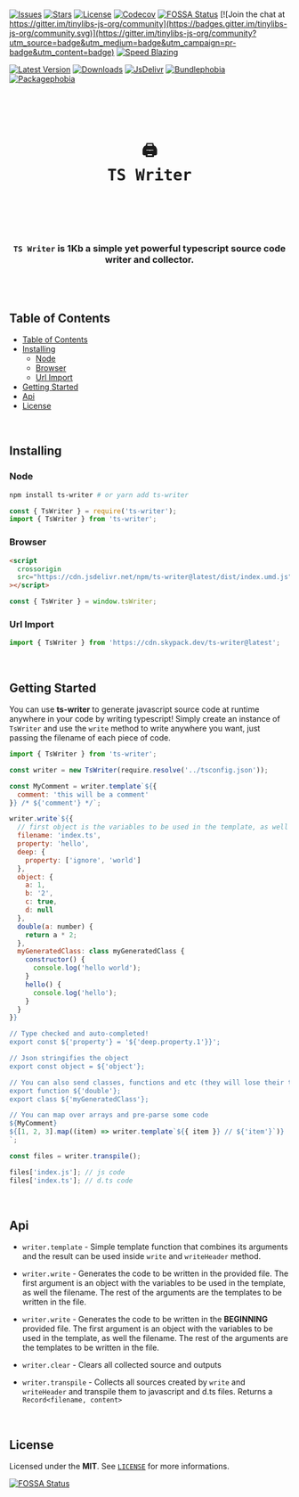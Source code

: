 <br />

[![Issues](https://img.shields.io/github/issues/arthurfiorette/tinylibs?logo=github&label=Issues)](https://github.com/arthurfiorette/tinylibs/issues)
[![Stars](https://img.shields.io/github/stars/arthurfiorette/tinylibs?logo=github&label=Stars)](https://github.com/arthurfiorette/tinylibs/stargazers)
[![License](https://img.shields.io/github/license/arthurfiorette/tinylibs?logo=githu&label=License)](https://github.com/arthurfiorette/tinylibs/blob/main/LICENSE)
[![Codecov](https://codecov.io/gh/arthurfiorette/tinylibs/branch/main/graph/badge.svg?token=ML0KGCU0VM)](https://codecov.io/gh/arthurfiorette/tinylibs)
[![FOSSA Status](https://app.fossa.com/api/projects/git%2Bgithub.com%2Farthurfiorette%2Ftinylibs.svg?type=shield)](https://app.fossa.com/projects/git%2Bgithub.com%2Farthurfiorette%2Ftinylibs?ref=badge_shield)
[![Join the chat at https://gitter.im/tinylibs-js-org/community](https://badges.gitter.im/tinylibs-js-org/community.svg)](https://gitter.im/tinylibs-js-org/community?utm_source=badge&utm_medium=badge&utm_campaign=pr-badge&utm_content=badge)
[![Speed Blazing](https://img.shields.io/badge/speed-blazing%20%F0%9F%94%A5-brightgreen.svg)](https://twitter.com/acdlite/status/974390255393505280)

[![Latest Version](https://img.shields.io/npm/v/ts-writer)](https://www.npmjs.com/package/ts-writer)
[![Downloads](https://img.shields.io/npm/dw/ts-writer)](https://www.npmjs.com/package/ts-writer)
[![JsDelivr](https://data.jsdelivr.com/v1/package/npm/ts-writer/badge?style=rounded)](https://www.jsdelivr.com/package/npm/ts-writer)
[![Bundlephobia](https://img.shields.io/bundlephobia/minzip/ts-writer/latest?style=flat)](https://bundlephobia.com/package/ts-writer@latest)
[![Packagephobia](https://packagephobia.com/badge?p=ts-writer@latest)](https://packagephobia.com/result?p=ts-writer@latest)

<br />

<div align="center">
  <pre>
  <h1>🖨️<br />TS Writer</h1>
  </pre>
  <br />
</div>

<h3 align="center">
  <code>TS Writer</code> is 1Kb a simple yet powerful typescript source code writer and collector.
  <br />
  <br />
</h3>

<br />

## Table of Contents

- [Table of Contents](#table-of-contents)
- [Installing](#installing)
  - [Node](#node)
  - [Browser](#browser)
  - [Url Import](#url-import)
- [Getting Started](#getting-started)
- [Api](#api)
- [License](#license)

<br />

## Installing

### Node

```sh
npm install ts-writer # or yarn add ts-writer
```

```js
const { TsWriter } = require('ts-writer');
import { TsWriter } from 'ts-writer';
```

### Browser

```html
<script
  crossorigin
  src="https://cdn.jsdelivr.net/npm/ts-writer@latest/dist/index.umd.js"
></script>
```

```js
const { TsWriter } = window.tsWriter;
```

### Url Import

```ts
import { TsWriter } from 'https://cdn.skypack.dev/ts-writer@latest';
```

<br />

## Getting Started

You can use **ts-writer** to generate javascript source code at runtime anywhere in your
code by writing typescript! Simply create an instance of `TsWriter` and use the `write`
method to write anywhere you want, just passing the filename of each piece of code.

```js
import { TsWriter } from 'ts-writer';

const writer = new TsWriter(require.resolve('../tsconfig.json'));

const MyComment = writer.template`${{
  comment: 'this will be a comment'
}} /* ${'comment'} */`;

writer.write`${{
  // first object is the variables to be used in the template, as well the filename
  filename: 'index.ts',
  property: 'hello',
  deep: {
    property: ['ignore', 'world']
  },
  object: {
    a: 1,
    b: '2',
    c: true,
    d: null
  },
  double(a: number) {
    return a * 2;
  },
  myGeneratedClass: class myGeneratedClass {
    constructor() {
      console.log('hello world');
    }
    hello() {
      console.log('hello');
    }
  }
}}

// Type checked and auto-completed!
export const ${'property'} = '${'deep.property.1'}}';

// Json stringifies the object
export const object = ${'object'};

// You can also send classes, functions and etc (they will lose their types)
export function ${'double'};
export class ${'myGeneratedClass'};

// You can map over arrays and pre-parse some code
${MyComment}
${[1, 2, 3].map((item) => writer.template`${{ item }} // ${'item'}`)}
`;

const files = writer.transpile();

files['index.js']; // js code
files['index.ts']; // d.ts code
```

<br />

## Api

- `writer.template` - Simple template function that combines its arguments and the result
  can be used inside `write` and `writeHeader` method.

- `writer.write` - Generates the code to be written in the provided file. The first
  argument is an object with the variables to be used in the template, as well the
  filename. The rest of the arguments are the templates to be written in the file.

- `writer.write` - Generates the code to be written in the **BEGINNING** provided file.
  The first argument is an object with the variables to be used in the template, as well
  the filename. The rest of the arguments are the templates to be written in the file.

- `writer.clear` - Clears all collected source and outputs

- `writer.transpile` - Collects all sources created by `write` and `writeHeader` and
  transpile them to javascript and d.ts files. Returns a `Record<filename, content>`

<br />

## License

Licensed under the **MIT**. See [`LICENSE`](LICENSE) for more informations.

[![FOSSA Status](https://app.fossa.com/api/projects/git%2Bgithub.com%2Farthurfiorette%2Ftinylibs.svg?type=small)](https://app.fossa.com/projects/git%2Bgithub.com%2Farthurfiorette%2Ftinylibs?ref=badge_small)

<br />
